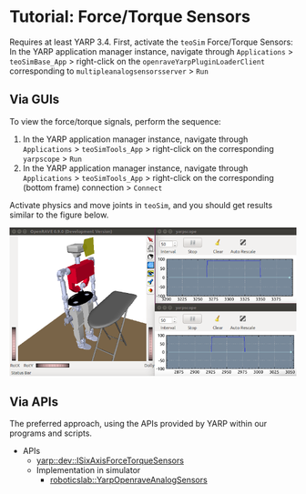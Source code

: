 # Tutorial: Force/Torque Sensors

Requires at least YARP 3.4. First, activate the `teoSim` Force/Torque Sensors: In the YARP application manager instance, navigate through `Applications` > `teoSimBase_App` > right-click on the `openraveYarpPluginLoaderClient` corresponding to `multipleanalogsensorsserver` > `Run`

## Via GUIs

To view the force/torque signals, perform the sequence:
1. In the YARP application manager instance, navigate through `Applications` > `teoSimTools_App` > right-click on the corresponding `yarpscope` > `Run`
2. In the YARP application manager instance, navigate through `Applications` > `teoSimTools_App` > right-click on the corresponding (bottom frame) connection > `Connect`

Activate physics and move joints in `teoSim`, and you should get results similar to the figure below.

![teoSim-depth](../fig/teoSim-ft.png)

## Via APIs

The preferred approach, using the APIs provided by YARP within our programs and scripts.

- APIs
  - [yarp::dev::ISixAxisForceTorqueSensors](https://www.yarp.it/classyarp_1_1dev_1_1ISixAxisForceTorqueSensors.html)
  - Implementation in simulator
    - [roboticslab::YarpOpenraveAnalogSensors](http://robots.uc3m.es/dox-openrave-yarp-plugins/classroboticslab_1_1YarpOpenraveAnalogSensors.html)
